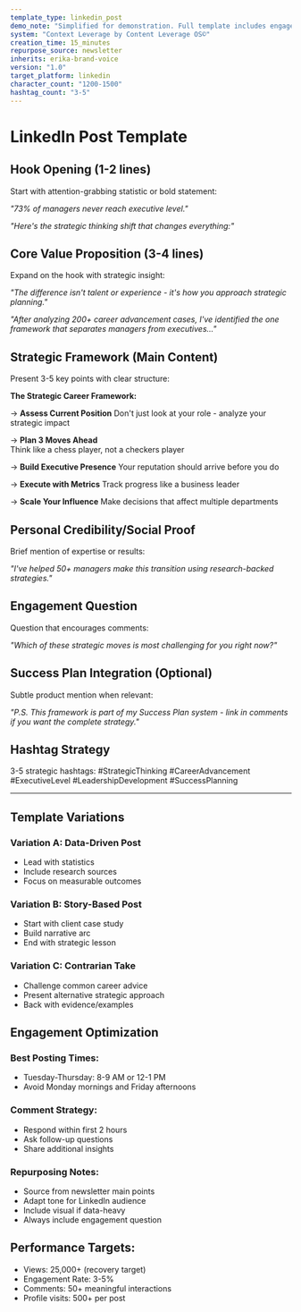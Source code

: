 ```yaml
---
template_type: linkedin_post
demo_note: "Simplified for demonstration. Full template includes engagement optimization variants"
system: "Context Leverage by Content Leverage OS©"
creation_time: 15_minutes
repurpose_source: newsletter
inherits: erika-brand-voice
version: "1.0"
target_platform: linkedin
character_count: "1200-1500"
hashtag_count: "3-5"
---
```


# LinkedIn Post Template

## Hook Opening (1-2 lines)
Start with attention-grabbing statistic or bold statement:

*"73% of managers never reach executive level."*

*"Here's the strategic thinking shift that changes everything:"*

## Core Value Proposition (3-4 lines)
Expand on the hook with strategic insight:

*"The difference isn't talent or experience - it's how you approach strategic planning."*

*"After analyzing 200+ career advancement cases, I've identified the one framework that separates managers from executives..."*

## Strategic Framework (Main Content)
Present 3-5 key points with clear structure:

**The Strategic Career Framework:**

→ **Assess Current Position**
   Don't just look at your role - analyze your strategic impact

→ **Plan 3 Moves Ahead**  
   Think like a chess player, not a checkers player

→ **Build Executive Presence**
   Your reputation should arrive before you do

→ **Execute with Metrics**
   Track progress like a business leader

→ **Scale Your Influence**
   Make decisions that affect multiple departments

## Personal Credibility/Social Proof
Brief mention of expertise or results:

*"I've helped 50+ managers make this transition using research-backed strategies."*

## Engagement Question
Question that encourages comments:

*"Which of these strategic moves is most challenging for you right now?"*

## Success Plan Integration (Optional)
Subtle product mention when relevant:

*"P.S. This framework is part of my Success Plan system - link in comments if you want the complete strategy."*

## Hashtag Strategy
3-5 strategic hashtags:
#StrategicThinking #CareerAdvancement #ExecutiveLevel #LeadershipDevelopment #SuccessPlanning

---

## Template Variations

### Variation A: Data-Driven Post
- Lead with statistics
- Include research sources
- Focus on measurable outcomes

### Variation B: Story-Based Post  
- Start with client case study
- Build narrative arc
- End with strategic lesson

### Variation C: Contrarian Take
- Challenge common career advice
- Present alternative strategic approach
- Back with evidence/examples

## Engagement Optimization

### Best Posting Times:
- Tuesday-Thursday: 8-9 AM or 12-1 PM
- Avoid Monday mornings and Friday afternoons

### Comment Strategy:
- Respond within first 2 hours
- Ask follow-up questions
- Share additional insights

### Repurposing Notes:
- Source from newsletter main points
- Adapt tone for LinkedIn audience
- Include visual if data-heavy
- Always include engagement question

## Performance Targets:
- Views: 25,000+ (recovery target)
- Engagement Rate: 3-5%
- Comments: 50+ meaningful interactions
- Profile visits: 500+ per post